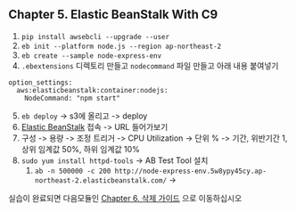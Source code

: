 ## Chapter 5. Elastic BeanStalk With C9
1. `pip install awsebcli --upgrade --user`
2. `eb init --platform node.js --region ap-northeast-2`
3. `eb create --sample node-express-env`
4. `.ebextensions` 디렉토리 만들고 `nodecommand`  파일 만들고 아래 내용 붙여넣기
```
option_settings:
  aws:elasticbeanstalk:container:nodejs:
    NodeCommand: "npm start"
```
5. `eb deploy` -> s3에 올리고 -> deploy
6. [Elastic BeanStalk](https://ap-northeast-2.console.aws.amazon.com/elasticbeanstalk/home?region=ap-northeast-2#/welcome) 접속 -> URL 들어가보기
7. 구성 -> 용량 -> 조정 트리거 -> CPU Utilization -> 단위 % -> 기간, 위반기간 1, 상위 임계값 50%, 하위 임계값 10%
8. `sudo yum install httpd-tools` -> AB Test Tool 설치 
	1. `ab -n 500000 -c 200 http://node-express-env.5w8ypy45cy.ap-northeast-2.elasticbeanstalk.com/` -> 

실습이 완료되면 다음모듈인 [Chapter 6. 삭제 가이드](../6_removeGuide/README.md) 으로 이동하십시오